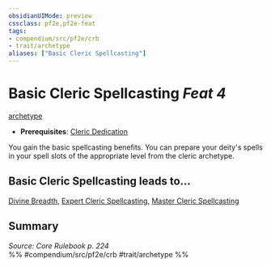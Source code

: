 ```yaml
---
obsidianUIMode: preview
cssclass: pf2e,pf2e-feat
tags:
- compendium/src/pf2e/crb
- trait/archetype
aliases: ["Basic Cleric Spellcasting"]
---
```

# Basic Cleric Spellcasting  *Feat 4*  
[archetype](../../rules/traits/archetype.md)  

- **Prerequisites**: [Cleric Dedication](cleric-dedication.md)

You gain the basic spellcasting benefits. You can prepare your deity's spells in your spell slots of the appropriate level from the cleric archetype.

## Basic Cleric Spellcasting leads to...

[Divine Breadth](divine-breadth.md), [Expert Cleric Spellcasting](expert-cleric-spellcasting.md), [Master Cleric Spellcasting](master-cleric-spellcasting.md)

## Summary

*Source: Core Rulebook p. 224*  
%% #compendium/src/pf2e/crb #trait/archetype %%